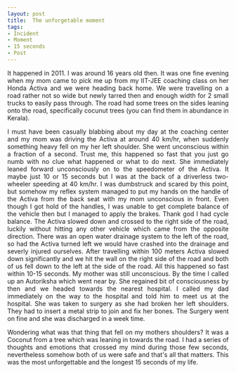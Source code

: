 ```yaml
---
layout: post
title:  The unforgetable moment
tags:
- Incident
- Moment
- 15 seconds
- Post
---
```


<p align="justify">It happened in 2011. I was around 16 years old then. It was one fine evening when my mom came to pick me up from my IIT-JEE coaching class on her Honda Activa and we were heading back home. We were travelling on a road rather not so wide but newly tarred then and enough width for 2 small trucks to easily pass through. The road had some trees on the sides leaning onto the road, specifically cocunut trees (you can find them in abundance in Kerala).</p>

<p align="justify">I must have been casually blabbing about my day at the coaching center and my mom was driving the Activa at around 40 km/hr, when suddenly something heavy fell on my her left shoulder. She went unconscious within a fraction of a second. Trust me, this happened so fast that you just go numb with no clue what happened or what to do next. She immediately leaned forward unconsciously on to the speedometer of the Activa. It maybe just 10 or 15 seconds but I was at the back of a driverless two-wheeler speeding at 40 km/hr. I was dumbstruck and scared by this point, but somehow my reflex system managed to put my hands on the handle of the Activa from the back seat with my mom unconscious in front. Even though I got hold of the handles, I was unable to get complete balance of the vehicle then but I managed to apply the brakes. Thank god I had cycle balance. The Activa slowed down and crossed to the right side of the road, luckily without hitting any other vehicle which came from the opposite direction. There was an open water drainage system to the left of the road, so had the Activa turned left we would have crashed into the drainage and severly injured ourselves.  After travelling within 100 meters Activa slowed down significantly and we hit the wall on the right side of the road and both of us fell down to the left at the side of the road. All this happened so fast within 10-15 seconds. My mother was still unconscious. By the time I called up an Autoriksha which went near by. She regained bit of consciousness by then and we headed towards the nearest hospital. I called my dad immediately on the way to the hospital and told him to meet us at the hospital. She was taken to surgery as she had broken her left shoulders. They had to insert a metal strip to join and fix her bones. The Surgery went on fine and she was discharged in a week time.</p>

<p align="justify">Wondering what was that thing that fell on my mothers shoulders? It was a Coconut from a tree which was leaning in towards the road. I had a series of thoughts and emotions that crossed my mind during those few seconds, nevertheless somehow both of us were safe and that's all that matters. This was the most unforgettable and the longest 15 seconds of my life.</p>

